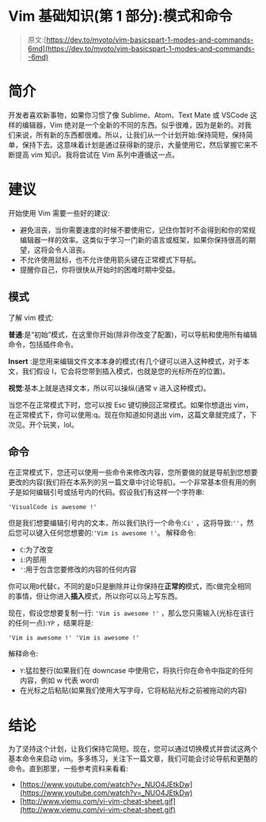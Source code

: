 # Vim 基础知识(第 1 部分):模式和命令

> 原文:[https://dev.to/mvoto/vim-basicspart-1-modes-and-commands-6md](https://dev.to/mvoto/vim-basicspart-1-modes-and-commands--6md)

# [](#introduction)简介

开发者喜欢新事物，如果你习惯了像 Sublime、Atom、Text Mate 或 VSCode 这样的编辑器，Vim 绝对是一个全新的不同的东西。似乎很难，因为是新的。对我们来说，所有新的东西都很难。所以，让我们从一个计划开始:保持简短，保持简单，保持下去。这意味着计划是通过获得新的提示，大量使用它，然后掌握它来不断提高 vim 知识。我将尝试在 Vim 系列中遵循这一点。

# [](#advices)建议

开始使用 Vim 需要一些好的建议:

*   避免沮丧，当你需要速度的时候不要使用它，记住你暂时不会得到和你的常规编辑器一样的效率。这类似于学习一门新的语言或框架，如果你保持很高的期望，这将会令人沮丧。
*   不允许使用鼠标，也不允许使用箭头键在正常模式下导航。
*   提醒你自己，你将很快从开始时的困难时期中受益。

## [](#modes)模式

了解 vim 模式:

**普通**:是“初始”模式，在这里你开始(除非你改变了配置)，可以导航和使用所有编辑命令，包括插件命令。

**Insert** :是您用来编辑文件文本本身的模式(有几个键可以进入这种模式，对于本文，我们假设 I，它会将您带到插入模式，也就是您的光标所在的位置)。

**视觉**:基本上就是选择文本，所以可以操纵(通常 v 进入这种模式)。

当您不在正常模式下时，您可以按 Esc 键切换回正常模式。如果你想退出 vim，在正常模式下，你可以使用:q。现在你知道如何退出 vim，这篇文章就完成了，下次见。开个玩笑，lol。

## [](#commands)命令

在正常模式下，您还可以使用一些命令来修改内容，您所要做的就是导航到您想要更改的内容(我们将在本系列的另一篇文章中讨论导航)。一个非常基本但有用的例子是如何编辑引号或括号内的代码。假设我们有这样一个字符串:

`'VisualCode is awesome !'`

但是我们想要编辑引号内的文本，所以我们执行一个命令:`Ci'`
，这将导致:`''`，然后您可以键入任何您想要的:`'Vim is awesome !'`。
解释命令:

*   `C`:为了改变
*   `i`:内部用
*   `'`:用于包含您要修改的内容的任何内容

你可以用`D`代替`C`，不同的是`D`只是删除并让你保持在**正常的**模式，而`C`做完全相同的事情，但让你进入**插入**模式，所以你可以马上写东西。

现在，假设您想要复制一行:
`'Vim is awesome !'`
，那么您只需输入(光标在该行的任何一点):`YP`
，结果将是:

 `'Vim is awesome !'
'Vim is awesome !'` 

解释命令:

*   `Y`:猛拉整行(如果我们在 downcase 中使用它，将执行你在命令中指定的任何内容，例如 w 代表 word)
*   在光标之后粘贴(如果我们使用大写字母，它将粘贴光标之前被拖动的内容)

# [](#conclusion)结论

为了坚持这个计划，让我们保持它简短。现在，您可以通过切换模式并尝试这两个基本命令来启动 vim。多多练习，关注下一篇文章，我们可能会讨论导航和更酷的命令。直到那里，一些参考资料来看看:

*   [https://www.youtube.com/watch?v=_NUO4JEtkDw](https://www.youtube.com/watch?v=_NUO4JEtkDw)
*   [http://www.viemu.com/vi-vim-cheat-sheet.gif](http://www.viemu.com/vi-vim-cheat-sheet.gif)